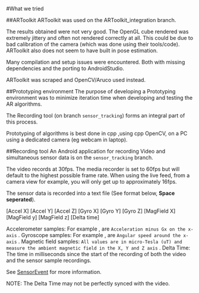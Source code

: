 #What we tried


##ARToolkit
ARToolkit was used on the ARToolkit_integration branch.

The results obtained were not very good. The OpenGL cube rendered was extremely jittery and often not rendered correctly at all.
This could be due to bad calibration of the camera (which was done using their tools/code).
ARToolkit also does not seem to have built in pose estimation.

Many compilation and setup issues were encountered. Both with missing dependencies and the porting to AndroidStudio.

ARToolkit was scraped and OpenCV/Aruco used instead.

##Prototyping environment
The purpose of developing a Prototyping environment was to minimize iteration time when developing and testing
the AR algorithms.

The Recording tool (on branch `sensor_tracking`) forms an integral part of this process.

Prototyping of algorithms is best done in cpp ,using cpp OpenCV, on a PC using a dedicated camera (eg webcam in laptop).

##Recording tool
An Android application for recording Video and simultaneous sensor data is on the `sensor_tracking` branch.

The video records at 30fps. The media recorder is set to 60fps but will default to the highest possible frame rate.
When using the live feed, from a camera view for example, you will only get up to approximately 16fps.

The sensor data is recorded into a text file (See format below, **Space seperated**).

\[Accel X\] \[Accel Y\] \[Accel Z\] \[Gyro X\] \[Gyro Y\] \[Gyro Z\] \[MagField X\] \[MagField y\] \[MagField z\] \[Delta time\]

Accelerometer samples: For example <Accel X>, are `Acceleration minus Gx on the x-axis` .
Gyroscope samples: For example <Gyro X>, are `Angular speed around the x-axis` .
Magnetic field samples: `All values are in micro-Tesla (uT) and measure the ambient magnetic field in the X, Y and Z axis` .
Delta Time: The time in milliseconds since the start of the recording of both the video and the sensor sample recordings.

See [SensorEvent](http://developer.android.com/reference/android/hardware/SensorEvent.html "SensorEvent API page on developer.android") for more information.

NOTE: The Delta Time may not be perfectly synced with the video.
